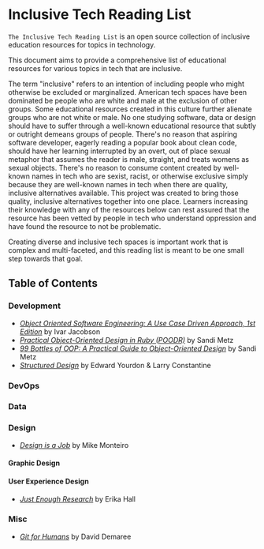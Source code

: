 # Inclusive Tech Reading List

`The Inclusive Tech Reading List` is an open source collection of inclusive education resources for topics in technology.

This document aims to provide a comprehensive list of educational resources for various topics in tech that are inclusive.

The term "inclusive" refers to an intention of including people who might otherwise be excluded or marginalized. American tech spaces have been dominated be people who are white and male at the exclusion of other groups. Some educational resources created in this culture further alienate groups who are not white or male. No one studying software, data or design should have to suffer through a well-known educational resource that subtly or outright demeans groups of people. There's no reason that aspiring software developer, eagerly reading a popular book about clean code, should have her learning interrupted by an overt, out of place sexual metaphor that assumes the reader is male, straight, and treats womens as sexual objects. There's no reason to consume content created by well-known names in tech who are sexist, racist, or otherwise exclusive simply because they are well-known names in tech when there are quality, inclusive alternatives available. This project was created to bring those quality, inclusive alternatives together into one place. Learners increasing their knowledge with any of the resources below can rest assured that the resource has been vetted by people in tech who understand oppression and have found the resource to not be problematic.

Creating diverse and inclusive tech spaces is important work that is complex and multi-faceted, and this reading list is meant to be one small step towards that goal.

## Table of Contents

### Development
- [_Object Oriented Software Engineering: A Use Case Driven Approach, 1st Edition_](https://www.amazon.com/Object-Oriented-Software-Engineering-Approach/dp/0201544350) by Ivar Jacobson
- [_Practical Object-Oriented Design in Ruby (POODR)_](https://www.sandimetz.com/products/) by Sandi Metz
- [_99 Bottles of OOP: A Practical Guide to Object-Oriented Design_](https://www.sandimetz.com/products/) by Sandi Metz
- [_Structured Design_](http://www.informit.com/search/index.aspx?query=Structured+Design+by+Edward+Yourdon+%26+Larry+Constantine) by Edward Yourdon & Larry Constantine

### DevOps

### Data

### Design
- [_Design is a Job_](https://abookapart.com/products/design-is-a-job) by Mike Monteiro

#### Graphic Design
#### User Experience Design
- [_Just Enough Research_](https://abookapart.com/products/just-enough-research) by Erika Hall

### Misc
- [_Git for Humans_](https://abookapart.com/products/git-for-humans) by David Demaree
